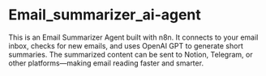 # Email_summarizer_ai-agent
This is an Email Summarizer Agent built with n8n. It connects to your email inbox, checks for new emails, and uses OpenAI GPT to generate short summaries. The summarized content can be sent to Notion, Telegram, or other platforms—making email reading faster and smarter.
